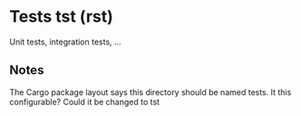 # Tests tst (rst)

Unit tests, integration tests, ...

## Notes 

The Cargo package layout says this directory should be named tests. It this configurable? Could it be changed to tst